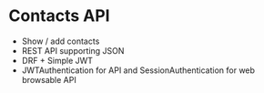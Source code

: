 # Contacts API
 - Show / add contacts
 - REST API supporting JSON
 - DRF + Simple JWT
 - JWTAuthentication for API and SessionAuthentication for web browsable API
